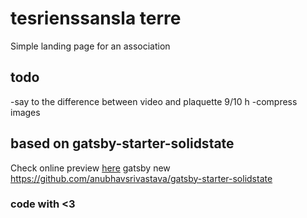 # tesrienssansla terre

Simple landing page for an association

## todo

-say to the difference between video and plaquette 9/10 h
-compress images 

## based on gatsby-starter-solidstate

Check online preview [here](https://anubhavsrivastava.github.io/gatsby-starter-solidstate/)
gatsby new <site-name> https://github.com/anubhavsrivastava/gatsby-starter-solidstate

### code with <3
